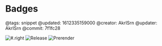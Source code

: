 # Badges

@tags: snippet
@updated: 1612335159000
@creator: AkrISrn
@updater: AkrISrn
@commit: 7f1fc28

![](https://img.shields.io/github/package-json/v/akrisrn/v-no "#.right") ![Release](https://github.com/akrisrn/v-no/workflows/Release/badge.svg) ![Prerender](https://github.com/akrisrn/v-no-doc/workflows/Prerender/badge.svg)
